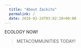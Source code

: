 ```yaml
---
  title: "About Zackito"
  permalink: /
  date: 2016-02-24T03:02:20+00:00
---
```

ECOLOGY NOW! 

> METACOMMUNITIES TODAY! 